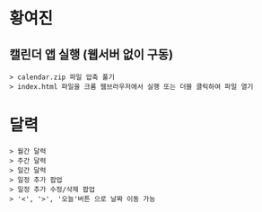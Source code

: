 # 황여진

## 캘린더 앱 실행 (웹서버 없이 구동)
```
> calendar.zip 파일 압축 풀기
> index.html 파일을 크롬 웹브라우저에서 실행 또는 더블 클릭하여 파일 열기
```

# 달력
```
> 월간 달력
> 주간 달력
> 일간 달력
> 일정 추가 팝업
> 일정 추가 수정/삭제 팝업
> '<', '>', '오늘'버튼 으로 날짜 이동 가능
```
